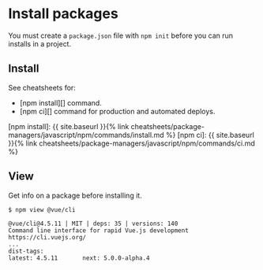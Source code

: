 # Install packages

You must create a `package.json` file with `npm init` before you can run installs in a project.


## Install

See cheatsheets for:

- [npm install][] command.
- [npm ci][] command for production and automated deploys.

[npm install]: {{ site.baseurl }}{% link cheatsheets/package-managers/javascript/npm/commands/install.md %}
[npm ci]: {{ site.baseurl }}{% link cheatsheets/package-managers/javascript/npm/commands/ci.md %}


## View

Get info on a package before installing it.

```sh
$ npm view @vue/cli
```

```
@vue/cli@4.5.11 | MIT | deps: 35 | versions: 140
Command line interface for rapid Vue.js development
https://cli.vuejs.org/
...
dist-tags:
latest: 4.5.11       next: 5.0.0-alpha.4
```
